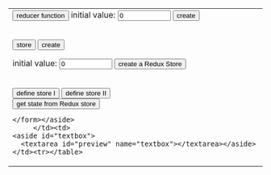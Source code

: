
<link rel="stylesheet" href="https://maxcdn.bootstrapcdn.com/bootstrap/3.3.7/css/bootstrap.min.css" integrity="sha384-BVYiiSIFeK1dGmJRAkycuHAHRg32OmUcww7on3RYdg4Va+PmSTsz/K68vbdEjh4u" crossorigin="anonymous"/>
<link rel="stylesheet" href="styles.css" />

<style>h1 {
  font-family: Corbel;
  color: white;
}
</style>

<table><tr><td><aside id="buttons"><form name="editor">
<input class="name" type="button" value="reducer function">
initial value: <input value="0" name="reducer" size="10" type="textfield">
<input type="button" class="button btn btn-primary" value="create" onclick="document.editor.textbox.value+='\nconst reducer = (state = ' + document.editor.reducer.value +') => {\n  return state;\n}\n\n'">

<br /><input class="name" type="button" value="store">
<input type="button" class="button btn btn-danger" value="create" onclick="document.editor.textbox.value+='const store = Redux.createStore(reducer);\n'">



initial value: <input value="0" name="reducer" size="10" type="textfield">
<input type="button" class="button btn btn-primary" value="create a Redux Store" onclick="document.editor.textbox.value+='\nconst reducer = (state = ' + document.editor.reducer.value +') => {\n  return state;\n}\n\n'">


<br />
<input type="button" class="button btn btn-primary" value="define store I" onclick="document.editor.textbox.value+='const store = Redux.createStore(reducer);\n'">

<input type="button" class="button btn btn-primary" value="define store II" onclick="document.editor.textbox.value+='const store = Redux.createStore(\n  (state = ' + document.editor.reducer.value +') => state\n);\n\nconst store = Redux.createStore(reducer);\n\n'">

<br />
<input type="button" class="button btn btn-primary" value="get state from Redux store" onclick="document.editor.textbox.value+='const currentState = store.getState();\n'">

    </form></aside>
         </td><td>
    <aside id="textbox">
      <textarea id="preview" name="textbox"></textarea></aside></td><tr></table>
